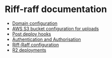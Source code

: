Riff-raff documentation
=======================

 - [Domain configuration](domains)
 - [AWS S3 bucket configuration for uploads](s3buckets)
 - [Post deploy hooks](hooks)
 - [Authentication and Authorisation](auth)
 - [Riff-Raff configuration](properties)
 - [R2 deployments](r2)